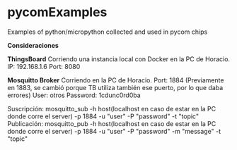 # pycomExamples
Examples of python/micropython collected and used in pycom chips

**Consideraciones**

**ThingsBoard**
Corriendo una instancia local con Docker en la PC de Horacio.
IP: 192.168.1.6
Port: 8080

**Mosquitto Broker**
Corriendo en la PC de Horacio.
Port: 1884 (Previamente en 1883, se cambió porque TB utiliza también ese puerto, por lo que daba errores)
User: otros
Password: 1cdunc0rd0ba

Suscripción: mosquitto_sub -h host(localhost en caso de estar en la PC donde corre el server) -p 1884 -u "user" -P "password" -t "topic"
Publicación: mosquitto_pub -h host(localhost en caso de estar en la PC donde corre el server) -p 1884 -u "user" -P "password" -m "message" -t "topic"

